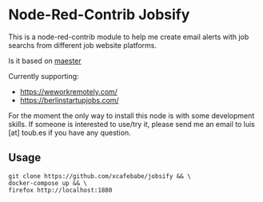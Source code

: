 Node-Red-Contrib Jobsify
========================

This is a node-red-contrib module to help me create email alerts with job searchs from different job website platforms.

Is it based on [maester](https://github.com/xcafebabe/maester)

Currently supporting:

- https://weworkremotely.com/
- https://berlinstartupjobs.com/

For the moment the only way to install this node is with some development skills. If someone is interested to use/try it, please send
me an email to luis [at] toub.es if you have any question.

Usage
-----
```
git clone https://github.com/xcafebabe/jobsify && \
docker-compose up && \
firefox http://localhost:1880
```
